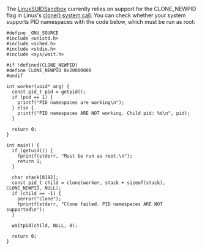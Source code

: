 The [LinuxSUIDSandbox](LinuxSUIDSandbox.md) currently relies on support for the CLONE\_NEWPID flag in Linux's [clone() system call](http://www.kernel.org/doc/man-pages/online/pages/man2/clone.2.html).  You can check whether your system supports PID namespaces with the code below, which must be run as root:

```
#define _GNU_SOURCE
#include <unistd.h>
#include <sched.h>
#include <stdio.h>
#include <sys/wait.h>

#if !defined(CLONE_NEWPID)
#define CLONE_NEWPID 0x20000000
#endif

int worker(void* arg) {
  const pid_t pid = getpid();
  if (pid == 1) {
    printf("PID namespaces are working\n");
  } else {
    printf("PID namespaces ARE NOT working. Child pid: %d\n", pid);
  }

  return 0;
}

int main() {
  if (getuid()) {
    fprintf(stderr, "Must be run as root.\n");
    return 1;
  }

  char stack[8192];
  const pid_t child = clone(worker, stack + sizeof(stack), CLONE_NEWPID, NULL);
  if (child == -1) {
    perror("clone");
    fprintf(stderr, "Clone failed. PID namespaces ARE NOT supported\n");
  }

  waitpid(child, NULL, 0);

  return 0;
}
```